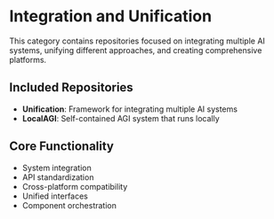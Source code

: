 # Integration and Unification

This category contains repositories focused on integrating multiple AI systems, unifying different approaches, and creating comprehensive platforms.

## Included Repositories

- **Unification**: Framework for integrating multiple AI systems
- **LocalAGI**: Self-contained AGI system that runs locally

## Core Functionality

- System integration
- API standardization
- Cross-platform compatibility
- Unified interfaces
- Component orchestration